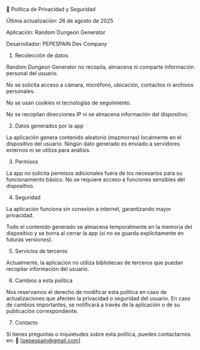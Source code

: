 📜 Política de Privacidad y Seguridad

Última actualización: 26 de agosto de 2025

Aplicación: Random Dungeon Generator

Desarrollador: PEPESPAIN Dev Company

1. Recolección de datos

Random Dungeon Generator no recopila, almacena ni comparte información personal del usuario.

No se solicita acceso a cámara, micrófono, ubicación, contactos ni archivos personales.

No se usan cookies ni tecnologías de seguimiento.

No se recopilan direcciones IP ni se almacena información del dispositivo.

2. Datos generados por la app

La aplicación genera contenido aleatorio (mazmorras) localmente en el dispositivo del usuario.
Ningún dato generado es enviado a servidores externos ni se utiliza para análisis.

3. Permisos

La app no solicita permisos adicionales fuera de los necesarios para su funcionamiento básico.
No se requiere acceso a funciones sensibles del dispositivo.

4. Seguridad

La aplicación funciona sin conexión a internet, garantizando mayor privacidad.

Todo el contenido generado se almacena temporalmente en la memoria del dispositivo y se borra al cerrar la app (si no se guarda explícitamente en futuras versiones).

5. Servicios de terceros

Actualmente, la aplicación no utiliza bibliotecas de terceros que puedan recopilar información del usuario.

6. Cambios a esta política

Nos reservamos el derecho de modificar esta política en caso de actualizaciones que afecten la privacidad o seguridad del usuario.
En caso de cambios importantes, se notificará a través de la aplicación o de su publicación correspondiente.

7. Contacto

Si tienes preguntas o inquietudes sobre esta política, puedes contactarnos en:
📧 [pepespain@gmail.com]
